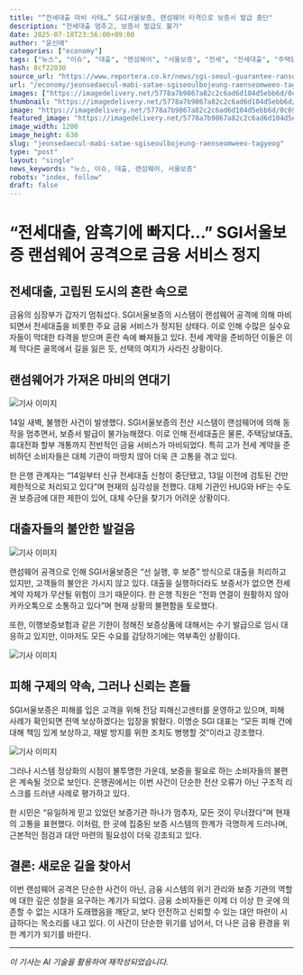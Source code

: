 ```yaml
---
title: "“전세대출 마비 사태…” SGI서울보증, 랜섬웨어 타격으로 보증서 발급 중단"
description: "전세대출 멈추고, 보증서 발급도 불가"
date: 2025-07-18T23:56:00+09:00
author: "윤신애"
categories: ["economy"]
tags: ["뉴스", "이슈", "대출", "랜섬웨어", "서울보증", "전세", "전세대출", "주택담보대출", "뉴스", "이슈"]
hash: 8cf22030
source_url: "https://www.reportera.co.kr/news/sgi-seoul-guarantee-ransomware-attack/"
url: "/economy/jeonsedaecul-mabi-satae-sgiseoulbojeung-raenseomweeo-tagyeog/"
images: ["https://imagedelivery.net/5778a7b9867a82c2c6ad6d104d5ebb6d/0c690b97-8a34-41f1-22e3-1ab121758f00/public"]
thumbnail: "https://imagedelivery.net/5778a7b9867a82c2c6ad6d104d5ebb6d/0c690b97-8a34-41f1-22e3-1ab121758f00/public"
image: "https://imagedelivery.net/5778a7b9867a82c2c6ad6d104d5ebb6d/0c690b97-8a34-41f1-22e3-1ab121758f00/public"
featured_image: "https://imagedelivery.net/5778a7b9867a82c2c6ad6d104d5ebb6d/0c690b97-8a34-41f1-22e3-1ab121758f00/public"
image_width: 1200
image_height: 630
slug: "jeonsedaecul-mabi-satae-sgiseoulbojeung-raenseomweeo-tagyeog"
type: "post"
layout: "single"
news_keywords: "뉴스, 이슈, 대출, 랜섬웨어, 서울보증"
robots: "index, follow"
draft: false
---
```


# “전세대출, 암흑기에 빠지다…” SGI서울보증 랜섬웨어 공격으로 금융 서비스 정지

## 전세대출, 고립된 도시의 혼란 속으로

금융의 심장부가 갑자기 멈춰섰다. SGI서울보증의 시스템이 랜섬웨어 공격에 의해 마비되면서 전세대출을 비롯한 주요 금융 서비스가 정지된 상태다. 이로 인해 수많은 실수요자들이 막대한 타격을 받으며 혼란 속에 빠져들고 있다. 전세 계약을 준비하던 이들은 이제 막다른 골목에서 길을 잃은 듯, 선택의 여지가 사라진 상황이다.

## 랜섬웨어가 가져온 마비의 연대기


![기사 이미지](https://imagedelivery.net/5778a7b9867a82c2c6ad6d104d5ebb6d/00d4b1a6-7e36-4d9e-6b2f-a7c644995300/public)


14일 새벽, 불행한 사건이 발생했다. SGI서울보증의 전산 시스템이 랜섬웨어에 의해 동작을 멈추면서, 보증서 발급이 불가능해졌다. 이로 인해 전세대출은 물론, 주택담보대출, 휴대전화 할부 개통까지 전반적인 금융 서비스가 마비되었다. 특히 고가 전세 계약을 준비하던 소비자들은 대체 기관이 마땅치 않아 더욱 큰 고통을 겪고 있다.

한 은행 관계자는 “14일부터 신규 전세대출 신청이 중단됐고, 13일 이전에 검토된 건만 제한적으로 처리되고 있다”며 현재의 심각성을 전했다. 대체 기관인 HUG와 HF는 수도권 보증금에 대한 제한이 있어, 대체 수단을 찾기가 어려운 상황이다.

## 대출자들의 불안한 발걸음


![기사 이미지](https://imagedelivery.net/5778a7b9867a82c2c6ad6d104d5ebb6d/7cbc2e30-1cf2-46af-5e9c-e3d2489ce800/public)


랜섬웨어 공격으로 인해 SGI서울보증은 “선 실행, 후 보증” 방식으로 대출을 처리하고 있지만, 고객들의 불안은 가시지 않고 있다. 대출을 실행하더라도 보증서가 없으면 전세 계약 자체가 무산될 위험이 크기 때문이다. 한 은행 직원은 “전화 연결이 원활하지 않아 카카오톡으로 소통하고 있다”며 현재 상황의 불편함을 토로했다.

또한, 이행보증보험과 같은 기한이 정해진 보증상품에 대해서는 수기 발급으로 임시 대응하고 있지만, 이마저도 모든 수요를 감당하기에는 역부족인 상황이다.


![기사 이미지](https://imagedelivery.net/5778a7b9867a82c2c6ad6d104d5ebb6d/0c690b97-8a34-41f1-22e3-1ab121758f00/public)


## 피해 구제의 약속, 그러나 신뢰는 흔들

SGI서울보증은 피해를 입은 고객을 위해 전담 피해신고센터를 운영하고 있으며, 피해 사례가 확인되면 전액 보상하겠다는 입장을 밝혔다. 이명순 SGI 대표는 “모든 피해 건에 대해 책임 있게 보상하고, 재발 방지를 위한 조치도 병행할 것”이라고 강조했다.


![기사 이미지](https://imagedelivery.net/5778a7b9867a82c2c6ad6d104d5ebb6d/5e3748ee-6af2-4aae-fb14-28f2b9050700/public)


그러나 시스템 정상화의 시점이 불투명한 가운데, 보증을 필요로 하는 소비자들의 불편은 계속될 것으로 보인다. 은행권에서는 이번 사건이 단순한 전산 오류가 아닌 구조적 리스크를 드러낸 사례로 평가하고 있다.

한 시민은 “유일하게 믿고 있었던 보증기관 하나가 멈추자, 모든 것이 무너졌다”며 현재의 고통을 표현했다. 이처럼, 한 곳에 집중된 보증 시스템의 한계가 극명하게 드러나며, 근본적인 점검과 대안 마련의 필요성이 더욱 강조되고 있다.

## 결론: 새로운 길을 찾아서

이번 랜섬웨어 공격은 단순한 사건이 아닌, 금융 시스템의 위기 관리와 보증 기관의 역할에 대한 깊은 성찰을 요구하는 계기가 되었다. 금융 소비자들은 이제 더 이상 한 곳에 의존할 수 없는 시대가 도래했음을 깨닫고, 보다 안전하고 신뢰할 수 있는 대안 마련이 시급하다는 목소리를 내고 있다. 이 사건이 단순한 위기를 넘어서, 더 나은 금융 환경을 위한 계기가 되기를 바란다.

---
*이 기사는 AI 기술을 활용하여 재작성되었습니다.*
